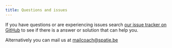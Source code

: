```yaml
---
title: Questions and issues
---
```


If you have questions or are experiencing issues search [our issue tracker on GitHub](https://github.com/spatie/mailcoach-support) to see if there is a answer or solution that can help you.

Alternatively you can mail us at mailcoach@spatie.be